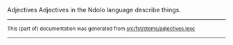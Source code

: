 Adjectives
Adjectives in the Ndolo language describe things.

* * *

<small>This (part of) documentation was generated from [src/fst/stems/adjectives.lexc](https://github.com/giellalt/lang-ndl/blob/main/src/fst/stems/adjectives.lexc)</small>

---

